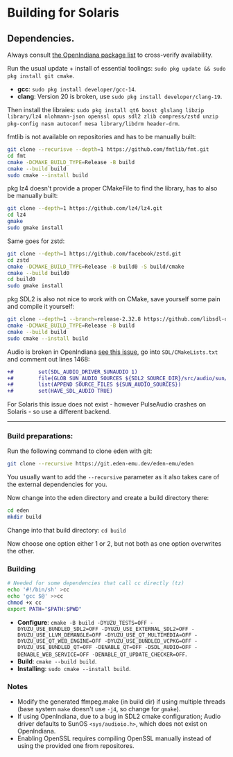 # Building for Solaris

## Dependencies.  
Always consult [the OpenIndiana package list](https://pkg.openindiana.org/hipster/en/index.shtml) to cross-verify availability.

Run the usual update + install of essential toolings: `sudo pkg update && sudo pkg install git cmake`.

- **gcc**: `sudo pkg install developer/gcc-14`.
- **clang**: Version 20 is broken, use `sudo pkg install developer/clang-19`.

Then install the libraies: `sudo pkg install qt6 boost glslang libzip library/lz4 nlohmann-json openssl opus sdl2 zlib compress/zstd unzip pkg-config nasm autoconf mesa library/libdrm header-drm`.

fmtlib is not available on repositories and has to be manually built:
```sh
git clone --recurisve --depth=1 https://github.com/fmtlib/fmt.git
cd fmt
cmake -DCMAKE_BUILD_TYPE=Release -B build
cmake --build build
sudo cmake --install build
```

pkg lz4 doesn't provide a proper CMakeFile to find the library, has to also be manually built:
```sh
git clone --depth=1 https://github.com/lz4/lz4.git
cd lz4
gmake
sudo gmake install
```

Same goes for zstd:
```sh
git clone --depth=1 https://github.com/facebook/zstd.git
cd zstd
cmake -DCMAKE_BUILD_TYPE=Release -B build0 -S build/cmake
cmake --build build0
cd build0
sudo gmake install
```

pkg SDL2 is also not nice to work with on CMake, save yourself some pain and compile it yourself:
```sh
git clone --depth=1 --branch=release-2.32.8 https://github.com/libsdl-org/SDL
cmake -DCMAKE_BUILD_TYPE=Release -B build
cmake --build build
sudo cmake --install build
```

Audio is broken in OpenIndiana [see this issue](https://github.com/libsdl-org/SDL/issues/13405), go into `SDL/CMakeLists.txt` and comment out lines 1468:
```diff
+#        set(SDL_AUDIO_DRIVER_SUNAUDIO 1)
+#        file(GLOB SUN_AUDIO_SOURCES ${SDL2_SOURCE_DIR}/src/audio/sun/*.c)
+#        list(APPEND SOURCE_FILES ${SUN_AUDIO_SOURCES})
+#        set(HAVE_SDL_AUDIO TRUE)
```
For Solaris this issue does not exist - however PulseAudio crashes on Solaris - so use a different backend.

---

### Build preparations:  
Run the following command to clone eden with git:
```sh
git clone --recursive https://git.eden-emu.dev/eden-emu/eden
```
You usually want to add the `--recursive` parameter as it also takes care of the external dependencies for you.

Now change into the eden directory and create a build directory there:
```sh
cd eden
mkdir build
```

Change into that build directory: `cd build`

Now choose one option either 1 or 2, but not both as one option overwrites the other.

### Building

```sh
# Needed for some dependencies that call cc directly (tz)
echo '#!/bin/sh' >cc
echo 'gcc $@' >>cc
chmod +x cc
export PATH="$PATH:$PWD"
```

- **Configure**: `cmake -B build -DYUZU_TESTS=OFF -DYUZU_USE_BUNDLED_SDL2=OFF -DYUZU_USE_EXTERNAL_SDL2=OFF -DYUZU_USE_LLVM_DEMANGLE=OFF -DYUZU_USE_QT_MULTIMEDIA=OFF -DYUZU_USE_QT_WEB_ENGINE=OFF -DYUZU_USE_BUNDLED_VCPKG=OFF -DYUZU_USE_BUNDLED_QT=OFF -DENABLE_QT=OFF -DSDL_AUDIO=OFF -DENABLE_WEB_SERVICE=OFF -DENABLE_QT_UPDATE_CHECKER=OFF`.
- **Build**: `cmake --build build`.
- **Installing**: `sudo cmake --install build`.

### Notes

- Modify the generated ffmpeg.make (in build dir) if using multiple threads (base system `make` doesn't use `-j4`, so change for `gmake`).
- If using OpenIndiana, due to a bug in SDL2 cmake configuration; Audio driver defaults to SunOS `<sys/audioio.h>`, which does not exist on OpenIndiana.
- Enabling OpenSSL requires compiling OpenSSL manually instead of using the provided one from repositores.
